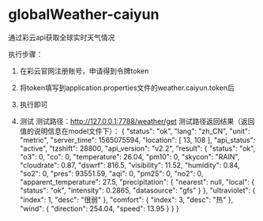 # globalWeather-caiyun
通过彩云api获取全球实时天气情况

执行步骤：

1. 在彩云官网注册账号，申请得到令牌token

2. 将token填写到application.properties文件的weather.caiyun.token后

3. 执行即可
4. 测试
  测试路径：http://127.0.0.1:7788/weather/get
  测试路径返回结果（返回值的说明信息在model文件下）：
  {
   "status": "ok",
   "lang": "zh_CN",
   "unit": "metric",
   "server_time": 1565075594,
   "location": [
       13,
       108
   ],
   "api_status": "active",
   "tzshift": 28800,
   "api_version": "v2.2",
   "result": {
       "status": "ok",
       "o3": 0,
       "co": 0,
       "temperature": 26.04,
       "pm10": 0,
       "skycon": "RAIN",
       "cloudrate": 0.87,
       "dswrf": 816.5,
       "visibility": 11.52,
       "humidity": 0.84,
       "so2": 0,
       "pres": 93551.59,
       "aqi": 0,
       "pm25": 0,
       "no2": 0,
       "apparent_temperature": 27.5,
       "precipitation": {
           "nearest": null,
           "local": {
               "status": "ok",
               "intensity": 0.2865,
               "datasource": "gfs"
           }
       },
       "ultraviolet": {
           "index": 1,
           "desc": "很弱"
       },
       "comfort": {
           "index": 3,
           "desc": "热"
       },
       "wind": {
           "direction": 254.04,
           "speed": 13.95
       }
   }
  }